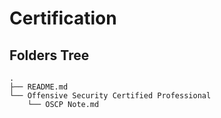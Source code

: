 # Certification
## Folders Tree
```
.
├── README.md
└── Offensive Security Certified Professional
    └── OSCP Note.md
```
